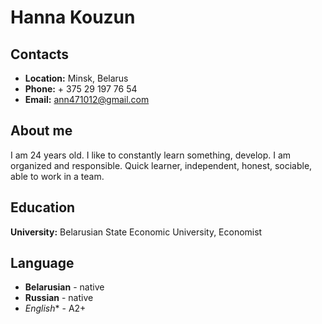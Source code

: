 # **Hanna Kouzun** #

## **Contacts** ##
  * **Location:** Minsk, Belarus
  * **Phone:** + 375 29 197 76 54
  * **Email:** ann471012@gmail.com

## **About me** ##
I am 24 years old. I like to constantly learn something, develop. I am organized and responsible. Quick learner, independent, honest, sociable, able to work in a team.

## **Education** ##
**University:** Belarusian State Economic University, Economist

## **Language** ##
  * **Belarusian** - native 
  * **Russian** - native 
  * *English** - A2+